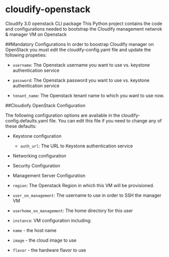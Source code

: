 cloudify-openstack
==================

Cloudify 3.0 openstack CLI package
This Python project contains the code and configurations needed to bootstrap the Cloudify management netwrok &amp; manager VM on Openstack 

##Mandatory Configurations
In order to boostrap Cloudify manager on OpenStack you must edit the cloudify-config.yaml file and update the following propeties:

* `username`: The Openstack username you want to use vs. keystone authentication service

* `password`: The Openstack password you want to use vs. keystone authentication service

* `tenant_name`: The Openstack tenant name to which you want to use now.

##Cloudiofy OpenStack Configuration

The following configuration options are available in the cloudify-config.defaults.yaml file. You can edit this file if you need to change any of these defaults:

* Keystone configuration

  * `auth_url`: The URL to Keystone authentication service

* Networking configuration
* Security Configuration

* Management Server Configuration
 * `region`: The Openstack Region in which this VM will be provisioned. 
 * `user_on_management`: The username to use in order to SSH the manager VM
 * `userhome_on_management`: The home directory for this user
 * `instance`: VM configuration including:
  * `name` - the host name
  * `image` - the cloud image to use
  * `flavor` - the hardware flavor to use





